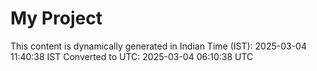 # My Project

This content is dynamically generated in Indian Time (IST): 2025-03-04 11:40:38 IST
Converted to UTC: 2025-03-04 06:10:38 UTC
